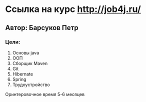 # Ссылка на курс http://job4j.ru/
## Автор: Барсуков Петр
### Цели:
1. Основы java
2. ООП
3. Сборщик Maven
4. Git
5. Hibernate
6. Spring
7. Трудоустройство

Оринтеровочное время 5-6 месяцев


